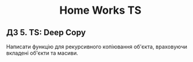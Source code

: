 # <center> Home Works TS </center>

## ДЗ 5. TS: Deep Copy

Написати функцію для рекурсивного копіювання об'єкта, враховуючи вкладені об'єкти та масиви.
